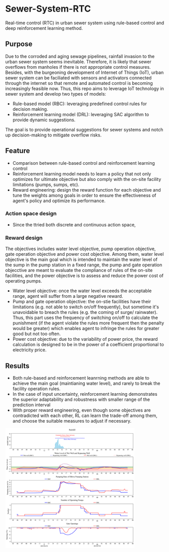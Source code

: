 # Sewer-System-RTC

Real-time control (RTC) in urban sewer system using rule-based control and deep reinforcement learning method.

## **Purpose**
Due to the corroded and aging sewage pipelines, rainfall invasion to the urban sewer system seems inevitable. Therefore, it is likely that sewer overflows from manholes if there is not appropriate control measures. Besides, with the burgeoning development of Internet of Things (IoT), urban sewer system can be faciliated with sensors and activators connected through the internet so that remote and automated control is becoming increasingly feasible now. Thus, this repo aims to leverage IoT technology in sewer system and develop two types of models:
- Rule-based model (RBC): leveraging predefined control rules for decision making.
- Reinforcement learning model (DRL): leveraging SAC algorithm to provide dynamic suggestions.

  
The goal is to provide operational suggestions for sewer systems and notch up decision-making to mitigate overflow risks.

## **Feature**
- Comparison between rule-based control and reinforcement learning control
- Reinforcement learning model needs to learn a policy that not only optimizes for ultimate objective but also comply with the on-site facility limitations (pumps, sumps, etc).
- Reward engineering: design the reward function for each objective and tune the weights among goals in order to ensure the effectiveness of agent's policy and optimize its performance.

### **Action space design**
 - Since the ttried both discrete and continuous action space, 

### **Reward design**
The objectives includes water level objective, pump operation objective, gate operation objective and power cost objective. Among them, water level objective is the main goal which is intended to maintain the water level of the sump in the pump station in a fixed range, the pump and gate operation objecctive are meant to evaluate the compliance of rules of the on-site facilities, and the power objective is to assess and reduce the power cost of operating pumps.  
- Water level objective: once the water level exceeds the acceptable range, agent will suffer from a large negative reward.
- Pump and gate operation objective: the on-stie facilities have their limitations (e.g. not able to switch on/off frequently), but sometime it's unavoidable to breach the rules (e.g. the coming of surge/ rainwater). Thus, this part uses the frequency of switching on/off to calculate the punishment (if the agent violate the rules more frequent then the penalty would be greater) which enables agent to infringe the rules for greater good but not too often.
- Power cost objective: due to the variability of power price, the reward calculation is designed to be in the power of a coefficient proportional to electricity price. 


## **Results**
- Both rule-based and reinforcement leanrning methods are able to achieve the main goal (maintianing water level), and rarely to break the facility operation rules. 
- In the case of input uncertainty, reinforcement learning demonstrates the superior adaptability and robustness with smaller range of the prediction interval
- With proper reward engineering, even though some objectives are contradicted with each other, RL can learn the trade-off among them, and choose the suitable measures to adjust if necessary. 
<img src="plot/wet_day/20230630_0550_plot_o0.png" alt="not shown" width="410" height="380"/>
  
